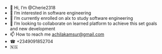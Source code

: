 - 👋 Hi, I’m @Cherie2318
- 👀 I’m interested in software engineering
- 🌱 I’m currently enrolled on alx to study software engineering
- 💞️ I’m looking to collaborate on learned platform to achieve this set goals and new development
- 📫 How to reach me achilakamsur@gmail.com
- ☎ +2349091852704
- 🇳🇬

<!---
111Cherie2318/Cherie2318 is a ✨ special ✨ repository because its `README.md` (this file) appears on your GitHub profile.
You can click the Preview link to take a look at your changes.
--->
